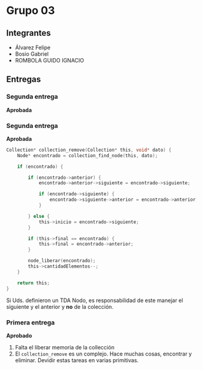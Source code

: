 # Grupo 03

## Integrantes

* Álvarez Felipe
* Bosio Gabriel
* ROMBOLA GUIDO IGNACIO

## Entregas

### Segunda entrega

**Aprobada**

### Segunda entrega

**Aprobada**

```c
Collection* collection_remove(Collection* this, void* dato) {
    Node* encontrado = collection_find_node(this, dato);

    if (encontrado) {

		if (encontrado->anterior) {
			encontrado->anterior->siguiente = encontrado->siguiente;

			if (encontrado->siguiente) {
				encontrado->siguiente->anterior = encontrado->anterior;
			}

		} else {
			this->inicio = encontrado->siguiente;
		}

		if (this->final == encontrado) {
			this->final = encontrado->anterior;
		}

		node_liberar(encontrado);
		this->cantidadElementos--;
	}

    return this;
}

``` 

Si Uds. definieron un TDA Nodo, es responsabilidad de este manejar el siguiente y el anterior y **no** de la colección.
### Primera entrega

**Aprobado**

1. Falta el liberar memoria de la collección
2. El ```collection_remove``` es un complejo.  Hace muchas cosas, encontrar y eliminar. Devidir estas tareas en varias primitivas.

